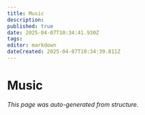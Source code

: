 ```yaml
---
title: Music
description: 
published: true
date: 2025-04-07T10:34:41.930Z
tags: 
editor: markdown
dateCreated: 2025-04-07T10:34:39.811Z
---
```


# Music

*This page was auto-generated from structure.*
